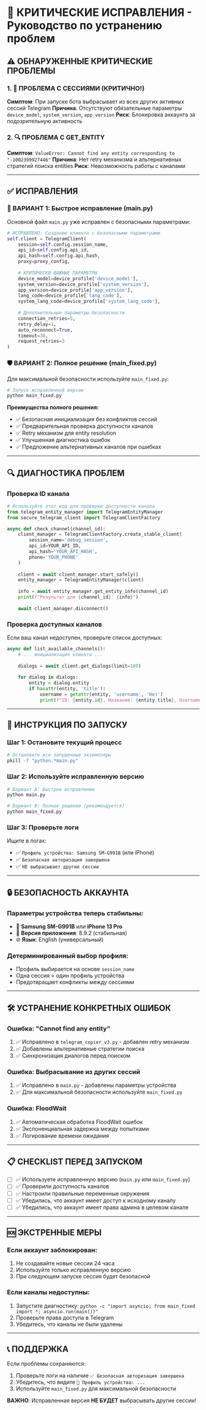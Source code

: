 # 🚨 КРИТИЧЕСКИЕ ИСПРАВЛЕНИЯ - Руководство по устранению проблем

## ⚠️ ОБНАРУЖЕННЫЕ КРИТИЧЕСКИЕ ПРОБЛЕМЫ

### 1. 🔐 **ПРОБЛЕМА С СЕССИЯМИ** (КРИТИЧНО!)
**Симптом**: При запуске бота выбрасывает из всех других активных сессий Telegram
**Причина**: Отсутствуют обязательные параметры `device_model`, `system_version`, `app_version`
**Риск**: Блокировка аккаунта за подозрительную активность

### 2. 🔍 **ПРОБЛЕМА С GET_ENTITY**
**Симптом**: `ValueError: Cannot find any entity corresponding to "-1002399927446"`
**Причина**: Нет retry механизма и альтернативных стратегий поиска entities
**Риск**: Невозможность работы с каналами

---

## ✅ ИСПРАВЛЕНИЯ

### 🔧 **ВАРИАНТ 1: Быстрое исправление (main.py)**

Основной файл `main.py` уже исправлен с безопасными параметрами:

```python
# ИСПРАВЛЕНО: Создание клиента с безопасными параметрами
self.client = TelegramClient(
    session=self.config.session_name,
    api_id=self.config.api_id,
    api_hash=self.config.api_hash,
    proxy=proxy_config,
    
    # КРИТИЧЕСКИ ВАЖНЫЕ ПАРАМЕТРЫ
    device_model=device_profile['device_model'],
    system_version=device_profile['system_version'],
    app_version=device_profile['app_version'],
    lang_code=device_profile['lang_code'],
    system_lang_code=device_profile['system_lang_code'],
    
    # Дополнительные параметры безопасности
    connection_retries=5,
    retry_delay=1,
    auto_reconnect=True,
    timeout=30,
    request_retries=3
)
```

### 🛡️ **ВАРИАНТ 2: Полное решение (main_fixed.py)**

Для максимальной безопасности используйте `main_fixed.py`:

```bash
# Запуск исправленной версии
python main_fixed.py
```

**Преимущества полного решения:**
- ✅ Безопасная инициализация без конфликтов сессий
- ✅ Предварительная проверка доступности каналов
- ✅ Retry механизм для entity resolution
- ✅ Улучшенная диагностика ошибок
- ✅ Предложение альтернативных каналов при ошибках

---

## 🔍 ДИАГНОСТИКА ПРОБЛЕМ

### **Проверка ID канала**

```python
# Используйте этот код для проверки доступности канала
from telegram_entity_manager import TelegramEntityManager
from secure_telegram_client import TelegramClientFactory

async def check_channel(channel_id):
    client_manager = TelegramClientFactory.create_stable_client(
        session_name='debug_session',
        api_id=YOUR_API_ID,
        api_hash='YOUR_API_HASH',
        phone='YOUR_PHONE'
    )
    
    client = await client_manager.start_safely()
    entity_manager = TelegramEntityManager(client)
    
    info = await entity_manager.get_entity_info(channel_id)
    print(f"Результат для {channel_id}: {info}")
    
    await client_manager.disconnect()
```

### **Проверка доступных каналов**

Если ваш канал недоступен, проверьте список доступных:

```python
async def list_available_channels():
    # ... инициализация клиента ...
    
    dialogs = await client.get_dialogs(limit=100)
    
    for dialog in dialogs:
        entity = dialog.entity
        if hasattr(entity, 'title'):
            username = getattr(entity, 'username', 'Нет')
            print(f"ID: {entity.id}, Название: {entity.title}, Username: @{username}")
```

---

## 🚀 ИНСТРУКЦИЯ ПО ЗАПУСКУ

### **Шаг 1: Остановите текущий процесс**
```bash
# Остановите все запущенные экземпляры
pkill -f "python.*main.py"
```

### **Шаг 2: Используйте исправленную версию**
```bash
# Вариант A: Быстрое исправление
python main.py

# Вариант B: Полное решение (рекомендуется)
python main_fixed.py
```

### **Шаг 3: Проверьте логи**
Ищите в логах:
- ✅ `Профиль устройства: Samsung SM-G991B` (или iPhone)
- ✅ `Безопасная авторизация завершена`
- ✅ `НЕ выбрасывает другие сессии`

---

## 🔒 БЕЗОПАСНОСТЬ АККАУНТА

### **Параметры устройства теперь стабильны:**
- 📱 **Samsung SM-G991B** или **iPhone 13 Pro**
- 🔧 **Версия приложения**: 8.9.2 (стабильная)
- 🌐 **Язык**: English (универсальный)

### **Детерминированный выбор профиля:**
- Профиль выбирается на основе `session_name`
- Одна сессия = один профиль устройства
- Предотвращает конфликты между сессиями

---

## 🛠️ УСТРАНЕНИЕ КОНКРЕТНЫХ ОШИБОК

### **Ошибка: "Cannot find any entity"**
1. ✅ Исправлено в `telegram_copier_v3.py` - добавлен retry механизм
2. ✅ Добавлены альтернативные стратегии поиска
3. ✅ Синхронизация диалогов перед поиском

### **Ошибка: Выбрасывание из других сессий**
1. ✅ Исправлено в `main.py` - добавлены параметры устройства
2. ✅ Для максимальной безопасности используйте `main_fixed.py`

### **Ошибка: FloodWait**
1. ✅ Автоматическая обработка FloodWait ошибок
2. ✅ Экспоненциальная задержка между попытками
3. ✅ Логирование времени ожидания

---

## 📋 CHECKLIST ПЕРЕД ЗАПУСКОМ

- [ ] ✅ Используете исправленную версию (`main.py` или `main_fixed.py`)
- [ ] ✅ Проверили доступность каналов
- [ ] ✅ Настроили правильные переменные окружения
- [ ] ✅ Убедились, что аккаунт имеет доступ к исходному каналу
- [ ] ✅ Убедились, что аккаунт имеет права админа в целевом канале

---

## 🆘 ЭКСТРЕННЫЕ МЕРЫ

### **Если аккаунт заблокирован:**
1. Не создавайте новые сессии 24 часа
2. Используйте только исправленную версию
3. При следующем запуске сессия будет безопасной

### **Если каналы недоступны:**
1. Запустите диагностику: `python -c "import asyncio; from main_fixed import *; asyncio.run(main())"`
2. Проверьте права доступа в Telegram
3. Убедитесь, что каналы не были удалены

---

## 📞 ПОДДЕРЖКА

Если проблемы сохраняются:
1. Проверьте логи на наличие `✅ Безопасная авторизация завершена`
2. Убедитесь, что видите `📱 Профиль устройства: ...`
3. Используйте `main_fixed.py` для максимальной безопасности

**ВАЖНО**: Исправленная версия **НЕ БУДЕТ** выбрасывать другие сессии!